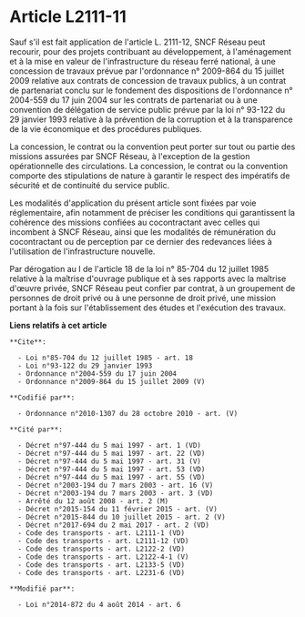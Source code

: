 # Article L2111-11

Sauf s'il est fait application de l'article L. 2111-12, SNCF Réseau peut recourir, pour des projets contribuant au
développement, à l'aménagement et à la mise en valeur de l'infrastructure du réseau ferré national, à une concession de
travaux prévue par l'ordonnance n° 2009-864 du 15 juillet 2009 relative aux contrats de concession de travaux publics, à un
contrat de partenariat conclu sur le fondement des dispositions de l'ordonnance n° 2004-559 du 17 juin 2004 sur les contrats
de partenariat ou à une convention de délégation de service public prévue par la loi n° 93-122 du 29 janvier 1993 relative à
la prévention de la corruption et à la transparence de la vie économique et des procédures publiques. 

La concession, le contrat ou la convention peut porter sur tout ou partie des missions assurées par SNCF Réseau, à
l'exception de la gestion opérationnelle des circulations. La concession, le contrat ou la convention comporte des
stipulations de nature à garantir le respect des impératifs de sécurité et de continuité du service public. 

Les modalités d'application du présent article sont fixées par voie réglementaire, afin notamment de préciser les conditions
qui garantissent la cohérence des missions confiées au cocontractant avec celles qui incombent à SNCF Réseau, ainsi que les
modalités de rémunération du cocontractant ou de perception par ce dernier des redevances liées à l'utilisation de
l'infrastructure nouvelle. 

Par dérogation au I de l'article 18 de la loi n° 85-704 du 12 juillet 1985 relative à la maîtrise d'ouvrage publique et à ses
rapports avec la maîtrise d'œuvre privée, SNCF Réseau peut confier par contrat, à un groupement de personnes de droit privé
ou à une personne de droit privé, une mission portant à la fois sur l'établissement des études et l'exécution des travaux.

**Liens relatifs à cet article**

	**Cite**:

	  - Loi n°85-704 du 12 juillet 1985 - art. 18
	  - Loi n°93-122 du 29 janvier 1993
	  - Ordonnance n°2004-559 du 17 juin 2004
	  - Ordonnance n°2009-864 du 15 juillet 2009 (V)

	**Codifié par**:

	  - Ordonnance n°2010-1307 du 28 octobre 2010 - art. (V)

	**Cité par**:

	  - Décret n°97-444 du 5 mai 1997 - art. 1 (VD)
	  - Décret n°97-444 du 5 mai 1997 - art. 22 (VD)
	  - Décret n°97-444 du 5 mai 1997 - art. 31 (V)
	  - Décret n°97-444 du 5 mai 1997 - art. 53 (VD)
	  - Décret n°97-444 du 5 mai 1997 - art. 55 (VD)
	  - Décret n°2003-194 du 7 mars 2003 - art. 16 (V)
	  - Décret n°2003-194 du 7 mars 2003 - art. 3 (VD)
	  - Arrêté du 12 août 2008 - art. 2 (M)
	  - Décret n°2015-154 du 11 février 2015 - art. (V)
	  - Décret n°2015-844 du 10 juillet 2015 - art. 2 (V)
	  - Décret n°2017-694 du 2 mai 2017 - art. 2 (VD)
	  - Code des transports - art. L2111-1 (VD)
	  - Code des transports - art. L2111-12 (VD)
	  - Code des transports - art. L2122-2 (VD)
	  - Code des transports - art. L2122-4-1 (V)
	  - Code des transports - art. L2133-5 (VD)
	  - Code des transports - art. L2231-6 (VD)

	**Modifié par**:

	  - Loi n°2014-872 du 4 août 2014 - art. 6
